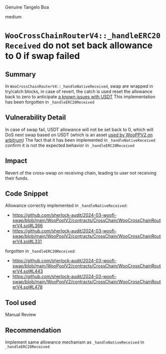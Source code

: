 Genuine Tangelo Boa

medium

# `WooCrossChainRouterV4::_handleERC20Received` do not set back allowance to 0 if swap failed

## Summary
In `WooCrossChainRouterV4::_handleNativeReceived`, swap are wrapped in try/catch blocks, in case of revert, the catch is used reset the allowance back to zero to anticipate [a known issues with USDT](https://github.com/d-xo/weird-erc20?tab=readme-ov-file#approval-race-protections)
This implementation has been forgotten in `_handleERC20Received`

## Vulnerability Detail
In case of swap fail, USDT allowance will not be set back to 0, which will DoS next swap based on USDT (which is an asset [used by WooPPV2 on arbitrum](https://arbiscan.io/address/0xeff23b4be1091b53205e35f3afcd9c7182bf3062#tokentxns))
The fact that it has been implemented in `_handleNativeReceived` confirm it is not the expected behavior in `_handleERC20Received`

## Impact
Revert of the cross-swap on receiving chain, leading to user not receiving their funds.

## Code Snippet
Allowance correctly implemented in `_handleNativeReceived`:
- https://github.com/sherlock-audit/2024-03-woofi-swap/blob/main/WooPoolV2/contracts/CrossChain/WooCrossChainRouterV4.sol#L366
- https://github.com/sherlock-audit/2024-03-woofi-swap/blob/main/WooPoolV2/contracts/CrossChain/WooCrossChainRouterV4.sol#L331

forgotten in `_handleERC20Received`:
- https://github.com/sherlock-audit/2024-03-woofi-swap/blob/main/WooPoolV2/contracts/CrossChain/WooCrossChainRouterV4.sol#L443
- https://github.com/sherlock-audit/2024-03-woofi-swap/blob/main/WooPoolV2/contracts/CrossChain/WooCrossChainRouterV4.sol#L478

## Tool used
Manual Review

## Recommendation
Implement same allowance mechanism as `_handleNativeReceived` in `_handleERC20Received`
